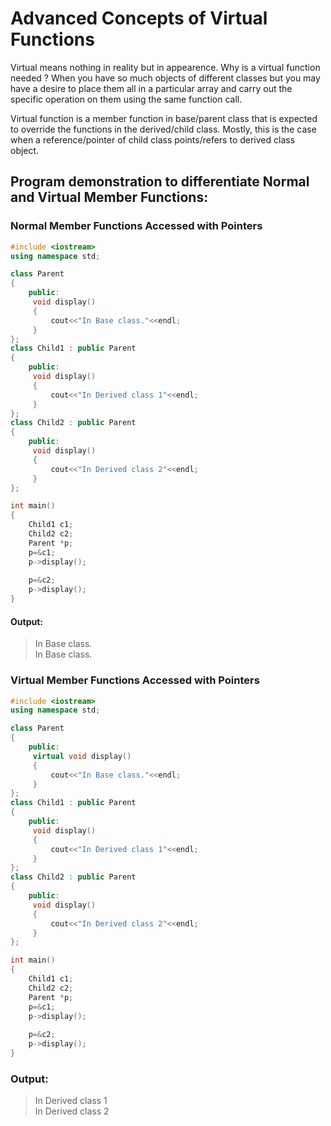 # Advanced Concepts of Virtual Functions

Virtual means nothing in reality but in appearence. Why is a virtual function needed ? When you have so much objects of different classes but you may have a desire to place them all in a particular array and carry out the specific operation on them using the same function call. 

Virtual function is a member function in base/parent class that is expected to override the functions in the derived/child class. Mostly, this is the case when a reference/pointer of child class points/refers to derived class object.

## Program demonstration to differentiate Normal and Virtual Member Functions:

### Normal Member Functions Accessed with Pointers

```C++
#include <iostream>
using namespace std;

class Parent
{
    public:
     void display()
     {
         cout<<"In Base class."<<endl;
     }
};
class Child1 : public Parent
{
    public:
     void display()
     {
         cout<<"In Derived class 1"<<endl;
     }
};
class Child2 : public Parent
{
    public:
     void display()
     {
         cout<<"In Derived class 2"<<endl;
     }
};

int main()
{
    Child1 c1;
    Child2 c2;
    Parent *p;
    p=&c1;
    p->display();
    
    p=&c2;
    p->display();
}

```
#### Output:

> In Base class. <br>
> In Base class.


### Virtual Member Functions Accessed with Pointers

```C++
#include <iostream>
using namespace std;

class Parent
{
    public:
     virtual void display()
     {
         cout<<"In Base class."<<endl;
     }
};
class Child1 : public Parent
{
    public:
     void display()
     {
         cout<<"In Derived class 1"<<endl;
     }
};
class Child2 : public Parent
{
    public:
     void display()
     {
         cout<<"In Derived class 2"<<endl;
     }
};

int main()
{
    Child1 c1;
    Child2 c2;
    Parent *p;
    p=&c1;
    p->display();
    
    p=&c2;
    p->display();
}


```
### Output:

> In Derived class 1 <br>
> In Derived class 2


